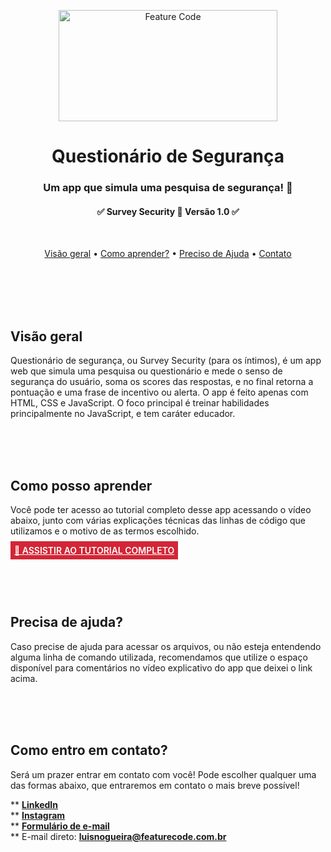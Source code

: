 <p align = "center">
  <img src = "feature_code_logo/logo_feature_code.jpg" height = "178" width = "350" alt = "Feature Code" />
</p>

<div align = "center">
<h1>Questionário de Segurança </h1>
</div>

<h3 align = "center">
  Um app que simula uma pesquisa de segurança! 🔐
</h3>

<h4 align = "center">
	✅ Survey Security 🚀 Versão 1.0 ✅
</h4>


<br>

<p align="center">
 <a href="#visao">Visão geral</a> •
 <a href="#aprender">Como aprender?</a> • 
 <a href="#ajuda">Preciso de Ajuda</a> • 
 <a href="#contato">Contato</a>  
</p>

<br>
<br>
<br>
<br>

<div id="visao">
<h2>  Visão geral </h2>

Questionário de segurança, ou Survey Security (para os íntimos), é um app web que simula uma pesquisa ou questionário e mede o senso de segurança do usuário, soma os scores das respostas, e no final retorna a pontuação e uma frase de incentivo ou alerta. O app é feito apenas com HTML, CSS e JavaScript. O foco principal é treinar habilidades principalmente no JavaScript, e tem caráter educador. 
</div>
<br>
<br>
<br>

<div id="aprender">
<h2> Como posso aprender </h2>

Você pode ter acesso ao tutorial completo desse app acessando o vídeo abaixo, junto com várias explicações técnicas das linhas de código que utilizamos e o motivo de as termos escolhido. 

<strong><a href="https://youtu.be/XnH56whHQqw" style="background-color: #d22636; color: #fff; padding: 6px; font-weight: 600;"> 🔗 ASSISTIR AO TUTORIAL COMPLETO </a></strong>
</div>
<br>
<br>
<br>

<div id="ajuda">
<h2>  Precisa de ajuda?  </h2>

Caso precise de ajuda para acessar os arquivos, ou não esteja entendendo alguma linha de comando utilizada, recomendamos que utilize o espaço disponível para comentários no vídeo explicativo do app que deixei o link acima. 
</div>
<br>
<br>
<br>

<div id="contato">
<h2> Como entro em contato? </h2>

Será um prazer entrar em contato com você! Pode escolher qualquer uma das formas abaixo, que entraremos em contato o mais breve possível!

 ** <strong><a href="https://www.linkedin.com/in/t%C3%A9rcio-lu%C3%ADs-martins-ab3992207" style="text-decoration: normal;">  LinkedIn </a></strong>
 <br>
 ** <strong><a href="https://www.instagram.com/featurecode_/" style="text-decoration: normal;">  Instagram </a></strong>
 <br>
 ** <strong><a href="https://featurecode.com.br/contato/" style="text-decoration: normal;">  Formulário de e-mail </a></strong>
 <br>
 ** E-mail direto: <strong>luisnogueira@featurecode.com.br</strong> 
</div>
<br>
<br>
<br>